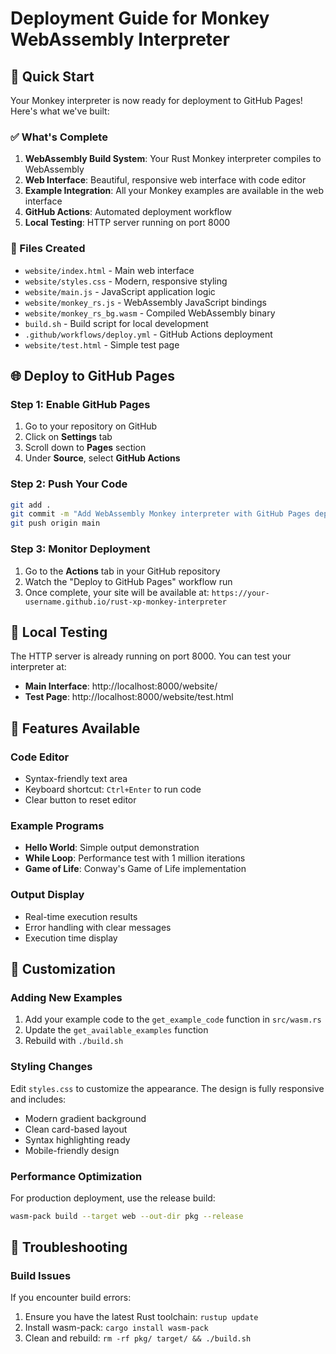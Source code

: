 # Deployment Guide for Monkey WebAssembly Interpreter

## 🚀 Quick Start

Your Monkey interpreter is now ready for deployment to GitHub Pages! Here's what we've built:

### ✅ What's Complete

1. **WebAssembly Build System**: Your Rust Monkey interpreter compiles to WebAssembly
2. **Web Interface**: Beautiful, responsive web interface with code editor
3. **Example Integration**: All your Monkey examples are available in the web interface
4. **GitHub Actions**: Automated deployment workflow
5. **Local Testing**: HTTP server running on port 8000

### 📁 Files Created

- `website/index.html` - Main web interface
- `website/styles.css` - Modern, responsive styling
- `website/main.js` - JavaScript application logic
- `website/monkey_rs.js` - WebAssembly JavaScript bindings
- `website/monkey_rs_bg.wasm` - Compiled WebAssembly binary
- `build.sh` - Build script for local development
- `.github/workflows/deploy.yml` - GitHub Actions deployment
- `website/test.html` - Simple test page

## 🌐 Deploy to GitHub Pages

### Step 1: Enable GitHub Pages

1. Go to your repository on GitHub
2. Click on **Settings** tab
3. Scroll down to **Pages** section
4. Under **Source**, select **GitHub Actions**

### Step 2: Push Your Code

```bash
git add .
git commit -m "Add WebAssembly Monkey interpreter with GitHub Pages deployment"
git push origin main
```

### Step 3: Monitor Deployment

1. Go to the **Actions** tab in your GitHub repository
2. Watch the "Deploy to GitHub Pages" workflow run
3. Once complete, your site will be available at:
   `https://your-username.github.io/rust-xp-monkey-interpreter`

## 🧪 Local Testing

The HTTP server is already running on port 8000. You can test your interpreter at:

- **Main Interface**: http://localhost:8000/website/
- **Test Page**: http://localhost:8000/website/test.html

## 🎯 Features Available

### Code Editor
- Syntax-friendly text area
- Keyboard shortcut: `Ctrl+Enter` to run code
- Clear button to reset editor

### Example Programs
- **Hello World**: Simple output demonstration
- **While Loop**: Performance test with 1 million iterations
- **Game of Life**: Conway's Game of Life implementation

### Output Display
- Real-time execution results
- Error handling with clear messages
- Execution time display

## 🔧 Customization

### Adding New Examples

1. Add your example code to the `get_example_code` function in `src/wasm.rs`
2. Update the `get_available_examples` function
3. Rebuild with `./build.sh`

### Styling Changes

Edit `styles.css` to customize the appearance. The design is fully responsive and includes:
- Modern gradient background
- Clean card-based layout
- Syntax highlighting ready
- Mobile-friendly design

### Performance Optimization

For production deployment, use the release build:

```bash
wasm-pack build --target web --out-dir pkg --release
```

## 🐛 Troubleshooting

### Build Issues

If you encounter build errors:

1. Ensure you have the latest Rust toolchain: `rustup update`
2. Install wasm-pack: `cargo install wasm-pack`
3. Clean and rebuild: `rm -rf pkg/ target/ && ./build.sh`

